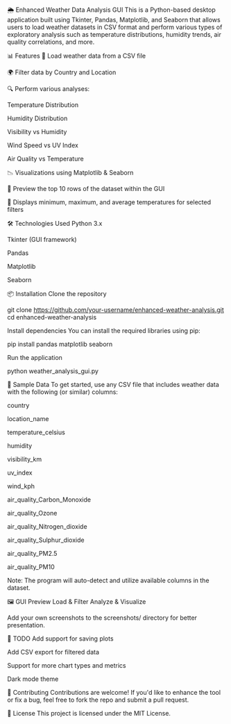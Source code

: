 🌦️ Enhanced Weather Data Analysis GUI
This is a Python-based desktop application built using Tkinter, Pandas, Matplotlib, and Seaborn that allows users to load weather datasets in CSV format and perform various types of exploratory analysis such as temperature distributions, humidity trends, air quality correlations, and more.

📊 Features
📁 Load weather data from a CSV file

🌍 Filter data by Country and Location

🔍 Perform various analyses:

Temperature Distribution

Humidity Distribution

Visibility vs Humidity

Wind Speed vs UV Index

Air Quality vs Temperature

📉 Visualizations using Matplotlib & Seaborn

📄 Preview the top 10 rows of the dataset within the GUI

🧠 Displays minimum, maximum, and average temperatures for selected filters

🛠️ Technologies Used
Python 3.x

Tkinter (GUI framework)

Pandas

Matplotlib

Seaborn

📦 Installation
Clone the repository

git clone https://github.com/your-username/enhanced-weather-analysis.git
cd enhanced-weather-analysis

Install dependencies
You can install the required libraries using pip:

pip install pandas matplotlib seaborn

Run the application

python weather_analysis_gui.py

🧪 Sample Data
To get started, use any CSV file that includes weather data with the following (or similar) columns:

country

location_name

temperature_celsius

humidity

visibility_km

uv_index

wind_kph

air_quality_Carbon_Monoxide

air_quality_Ozone

air_quality_Nitrogen_dioxide

air_quality_Sulphur_dioxide

air_quality_PM2.5

air_quality_PM10

Note: The program will auto-detect and utilize available columns in the dataset.

🖼️ GUI Preview
Load & Filter	Analyze & Visualize

Add your own screenshots to the screenshots/ directory for better presentation.

📌 TODO
 Add support for saving plots

 Add CSV export for filtered data

 Support for more chart types and metrics

 Dark mode theme

🤝 Contributing
Contributions are welcome! If you'd like to enhance the tool or fix a bug, feel free to fork the repo and submit a pull request.

📄 License
This project is licensed under the MIT License.
